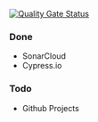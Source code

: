 [![Quality Gate Status](https://sonarcloud.io/api/project_badges/measure?project=angrytongan_integrations-test&metric=alert_status)](https://sonarcloud.io/summary/new_code?id=angrytongan_integrations-test)

### Done

- SonarCloud
- Cypress.io

### Todo

- Github Projects

